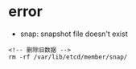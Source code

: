 # error 


- snap: snapshot file doesn't exist
```shell
<!-- 删除旧数据 -->
rm -rf /var/lib/etcd/member/snap/
```

